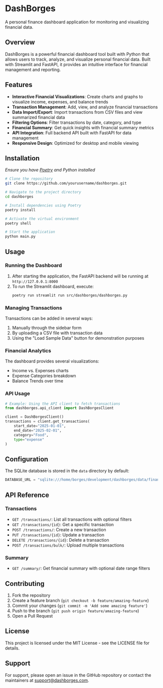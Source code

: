 # DashBorges

A personal finance dashboard application for monitoring and visualizing financial data.

## Overview

DashBorges is a powerful financial dashboard tool built with Python that allows users to track, analyze, and visualize personal financial data. Built with Streamlit and FastAPI, it provides an intuitive interface for financial management and reporting.

## Features

- **Interactive Financial Visualizations**: Create charts and graphs to visualize income, expenses, and balance trends
- **Transaction Management**: Add, view, and analyze financial transactions
- **Data Import/Export**: Import transactions from CSV files and view summarized financial data
- **Filtering Options**: Filter transactions by date, category, and type
- **Financial Summary**: Get quick insights with financial summary metrics
- **API Integration**: Full backend API built with FastAPI for data management
- **Responsive Design**: Optimized for desktop and mobile viewing

## Installation

*Ensure you have [Poetry](https://python-poetry.org/docs/#installing-with-the-official-installer) and Python installed*

```bash
# Clone the repository
git clone https://github.com/yourusername/dashborges.git

# Navigate to the project directory
cd dashborges

# Install dependencies using Poetry
poetry install

# Activate the virtual environment
poetry shell

# Start the application
python main.py
```

## Usage

### Running the Dashboard

1. After starting the application, the FastAPI backend will be running at `http://127.0.0.1:8000`
2. To run the Streamlit dashboard, execute:
   ```bash
   poetry run streamlit run src/dashborges/dashborges.py
   ```

### Managing Transactions

Transactions can be added in several ways:
1. Manually through the sidebar form
2. By uploading a CSV file with transaction data
3. Using the "Load Sample Data" button for demonstration purposes

### Financial Analytics

The dashboard provides several visualizations:
- Income vs. Expenses charts
- Expense Categories breakdown
- Balance Trends over time

### API Usage

```python
# Example: Using the API client to fetch transactions
from dashborges.api_client import DashBorgesClient

client = DashBorgesClient()
transactions = client.get_transactions(
    start_date="2025-01-01",
    end_date="2025-02-01",
    category="Food",
    type="expense"
)
```

## Configuration

The SQLite database is stored in the `data` directory by default:

```python
DATABASE_URL = "sqlite:///home/borges/development/dashborges/data/finances.db"
```

## API Reference

### Transactions

- `GET /transactions/`: List all transactions with optional filters
- `GET /transactions/{id}`: Get a specific transaction
- `POST /transactions/`: Create a new transaction
- `PUT /transactions/{id}`: Update a transaction
- `DELETE /transactions/{id}`: Delete a transaction
- `POST /transactions/bulk/`: Upload multiple transactions

### Summary

- `GET /summary/`: Get financial summary with optional date range filters

## Contributing

1. Fork the repository
2. Create a feature branch (`git checkout -b feature/amazing-feature`)
3. Commit your changes (`git commit -m 'Add some amazing feature'`)
4. Push to the branch (`git push origin feature/amazing-feature`)
5. Open a Pull Request

## License

This project is licensed under the MIT License - see the LICENSE file for details.

## Support

For support, please open an issue in the GitHub repository or contact the maintainers at support@dashborges.com.
